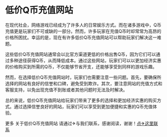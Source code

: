 # 低价Q币充值网站

在现代社会，网络游戏已经成为了许多人的日常娱乐方式。而在诸多游戏中，Q币充值更是玩家们不可或缺的一部分。然而，许多玩家在充值Q币时却常常为高昂的价格所困扰。幸运的是，现在有许多低价Q币充值网站可以帮助玩家们解决这一难题。

这些低价Q币充值网站通常会以比官方渠道更低的价格出售Q币，因为它们可以通过多种途径获得Q币，从而降低成本。通过这些网站，玩家们可以以更加经济实惠的价格购买到所需的Q币，不仅能够节省开支，还能够享受到同样的游戏乐趣。

然而，在选择低价Q币充值网站时，玩家们也需要注意一些问题。首先，要确保所选择的网站有良好的信誉和口碑，避免受到欺诈。其次，要注意网站的充值方式和客服支持，以免出现充值不到账或者其他问题时无法及时解决。

总的来说，低价Q币充值网站给玩家们带来了更多的选择和更加经济实惠的购买方式。通过选择信誉良好的网站，玩家们可以享受到更加便捷和实惠的Q币充值体验。

更多 关于低价Q币充值网站 请通过✈与我们联系，感谢阅读，谢谢！[点✈这里联系](https://ss.k02.cc)
